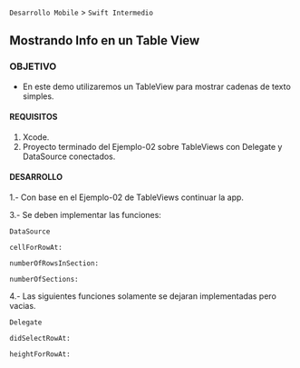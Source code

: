 
`Desarrollo Mobile` > `Swift Intermedio`


## Mostrando Info en un Table View


### OBJETIVO

- En este demo utilizaremos un TableView para mostrar cadenas de texto simples.


#### REQUISITOS

1. Xcode.
2. Proyecto terminado del Ejemplo-02 sobre TableViews con Delegate y DataSource conectados.

#### DESARROLLO

1.- Con base en el Ejemplo-02 de TableViews continuar la app.

3.- Se deben implementar las funciones:

```
DataSource

cellForRowAt:

numberOfRowsInSection:

numberOfSections:

```

4.- Las siguientes funciones solamente se dejaran implementadas pero vacias.

```
Delegate

didSelectRowAt:

heightForRowAt:

```

